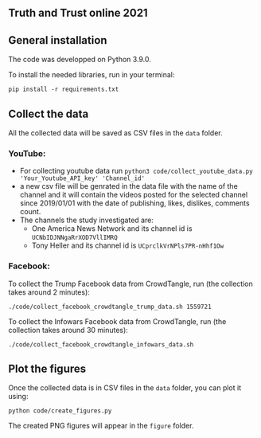 ## Truth and Trust online 2021

## General installation

The code was developped on Python 3.9.0.

To install the needed libraries, run in your terminal:

```
pip install -r requirements.txt
```

## Collect the data

All the collected data will be saved as CSV files in the `data` folder.

### YouTube:
- For collecting youtube data run ```python3 code/collect_youtube_data.py 'Your_Youtube_API_key' 'Channel_id' ```
- a new csv file will be genrated in the data file with the name of the channel and it will contain the videos posted for the selected channel since 2019/01/01 with the date of publishing, likes, dislikes, comments count.
- The channels the study investigated are:
    - One America News Network and its channel id is ```UCNbIDJNNgaRrXOD7VllIMRQ```
    - Tony Heller and its channel id is ```UCprclkVrNPls7PR-nHhf1Ow```


### Facebook:

To collect the Trump Facebook data from CrowdTangle, run (the collection takes around 2 minutes):

```
./code/collect_facebook_crowdtangle_trump_data.sh 1559721
```

To collect the Infowars Facebook data from CrowdTangle, run (the collection takes around 30 minutes):

```
./code/collect_facebook_crowdtangle_infowars_data.sh
```

## Plot the figures

Once the collected data is in CSV files in the `data` folder, you can plot it using:

```
python code/create_figures.py
```

The created PNG figures will appear in the `figure` folder.